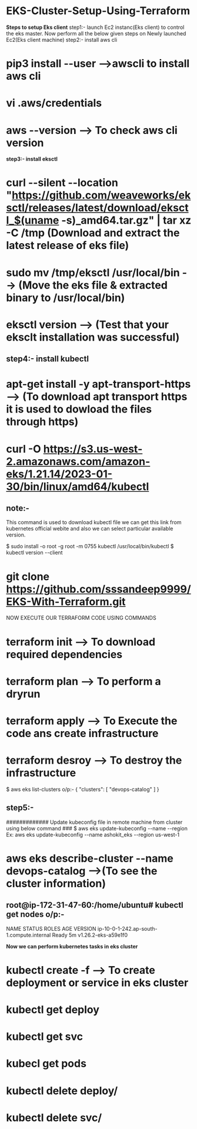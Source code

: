 # EKS-Cluster-Setup-Using-Terraform

**Steps to setup Eks client**
step1:-
launch Ec2 instanc(Eks client) to control the eks master.
Now perform all the below given steps on Newly launched Ec2(Eks client machine) 
step2:- install aws cli
# pip3 install --user -->awscli to install aws cli
# vi .aws/credentials

<give your aws credentials>

# aws --version --> To check aws cli version

**step3:- install eksctl**

# curl --silent --location "https://github.com/weaveworks/eksctl/releases/latest/download/eksctl_$(uname -s)_amd64.tar.gz" | tar xz -C /tmp  (Download and extract the latest release of eks file)

# sudo mv /tmp/eksctl /usr/local/bin --> (Move the eks file & extracted binary to /usr/local/bin)

# eksctl version --> (Test that your eksclt installation was successful)

step4:- install kubectl
-------
#  apt-get install -y apt-transport-https --> (To download apt transport https it is used to dowload the files through https)

# curl -O https://s3.us-west-2.amazonaws.com/amazon-eks/1.21.14/2023-01-30/bin/linux/amd64/kubectl
note:-
-----
This command is used to download kubectl file we can get this link from kubernetes official webite and also we can select particular available version.

$ sudo install -o root -g root -m 0755 kubectl /usr/local/bin/kubectl 
$ kubectl version --client

# git clone https://github.com/sssandeep9999/EKS-With-Terraform.git
	
NOW EXECUTE OUR TERRAFORM CODE USING COMMANDS
# terraform init --> To download required dependencies
# terraform plan --> To perform a dryrun
# terraform apply --> To Execute the code ans create infrastructure
# terraform desroy --> To destroy the infrastructure
	
$ aws eks list-clusters
o/p:-
{
    "clusters": [
        "devops-catalog"
    ]
}

step5:-
------
############# Update kubeconfig file in remote machine from cluster using below command ###
 $ aws eks update-kubeconfig --name <cluster-name> --region <region-code>
Ex: aws eks update-kubeconfig --name ashokit_eks --region us-west-1

# aws eks describe-cluster --name devops-catalog -->(To see the cluster information)


root@ip-172-31-47-60:/home/ubuntu# kubectl get nodes 
o/p:-
-----
NAME                                        STATUS   ROLES    AGE   VERSION
ip-10-0-1-242.ap-south-1.compute.internal   Ready    <none>   5m    v1.26.2-eks-a59e1f0

****Now we can perform kubernetes tasks in eks cluster****

# kubectl create -f <give your yaml file> --> To create deployment or service in eks cluster
# kubectl get deploy
# kubectl get svc
# kubecl get pods
# kubectl delete deploy/<deployment name>
# kubectl delete svc/<svc name>	
